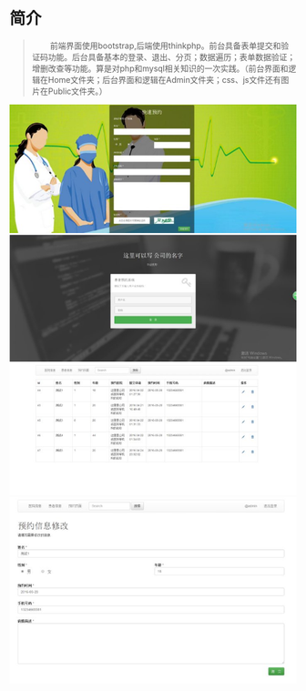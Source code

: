 # 简介
>&nbsp;&nbsp;&nbsp;&nbsp;&nbsp;&nbsp;&nbsp;&nbsp;前端界面使用bootstrap,后端使用thinkphp。前台具备表单提交和验证码功能。后台具备基本的登录、退出、分页；数据遍历；表单数据验证；增删改查等功能。算是对php和mysql相关知识的一次实践。（前台界面和逻辑在Home文件夹；后台界面和逻辑在Admin文件夹；css、js文件还有图片在Public文件夹。）

![image](https://github.com/Error1989/yuyue/blob/master/Public/images/1.jpg)
![image](https://github.com/Error1989/yuyue/blob/master/Public/images/2.jpg)
![image](https://github.com/Error1989/yuyue/blob/master/Public/images/3.jpg)
![image](https://github.com/Error1989/yuyue/blob/master/Public/images/4.jpg)
